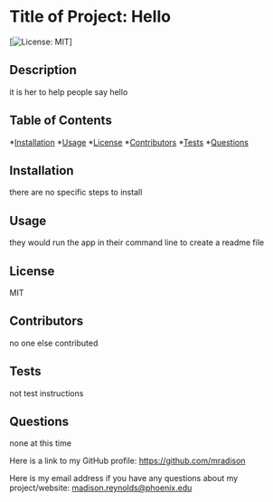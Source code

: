 # Title of Project: Hello

  [![License: MIT](https://img.shields.io/badge/License-MIT-yellow.svg)]

  ## Description 
  it is her to help people say hello

  ## Table of Contents
  *[Installation](#installation)
  *[Usage](#usage)
  *[License](#license)
  *[Contributors](#contributors)
  *[Tests](#tests)
  *[Questions](#questions)

  ## Installation 
  there are no specific steps to install

  ## Usage 
  they would run the app in their command line to create a readme file

  ## License
  MIT

  ## Contributors 
  no one else contributed

  ## Tests
  not test instructions

  ## Questions
  none at this time

  Here is a link to my GitHub profile: https://github.com/mradison

  Here is my email address if you have any questions about my project/website: madison.reynolds@phoenix.edu
